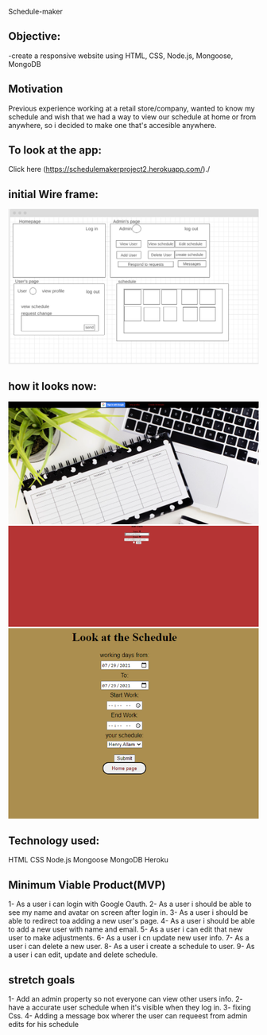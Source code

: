 Schedule-maker

## Objective:
-create a responsive website using HTML, CSS, Node.js, Mongoose, MongoDB

## Motivation
Previous experience working at a retail store/company, wanted to know my schedule and wish that we had a way to view our schedule at home or from anywhere, so i decided to make one that's accesible anywhere.

## To look at the app:
Click here (https://schedulemakerproject2.herokuapp.com/)./

## initial Wire frame:


<img src='public/images/auth/google/unit2.png'>


## how it looks now:


<img src='public/images/auth/google/finaltouches.png'>
<img src='public/images/auth/google/finaluser.png'>
<img src='public/images/auth/google/schdue.png'>




## Technology used:
HTML
CSS
Node.js
Mongoose
MongoDB
Heroku

## Minimum Viable Product(MVP)
1- As a user i can login with Google Oauth.
2- As a user i should be able to see my name and avatar on screen after login in.
3- As a user i should be able to redirect toa adding a new user's page.
4- As a user i should be able to add a new user with name and email.
5- As a user i can edit that new user to make adjustments.
6- As a user i cn update new user info.
7- As a user i can delete a new user.
8- As a user i create a schedule to user.
9- As a user i can edit, update and delete schedule.

## stretch goals 
1- Add an admin property so not everyone can view other users info.
2- have a accurate user schedule when it's visible when they log in.
3- fixing Css. 
4- Adding a message box wherer the user can requeest from admin edits for his schedule
